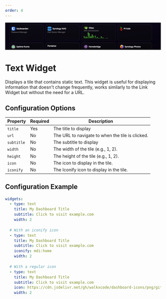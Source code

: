 ```yaml
---
order: 4
---
```


![Text Widget](../images/widgets/link.png)

# Text Widget

Displays a tile that contains static text. This widget is useful for displaying information that doesn't change frequently, works similarly to the Link Widget but without the need for a URL.

## Configuration Options

| Property   | Required | Description                                      |
| ---------- | -------- | ------------------------------------------------ |
| `title`    | Yes      | The title to display                             |
| `url`      | No       | The URL to navigate to when the tile is clicked. |
| `subtitle` | No       | The subtitle to display                          |
| `width`    | No       | The width of the tile (e.g., 1, 2).              |
| `height`   | No       | The height of the tile (e.g., 1, 2).             |
| `icon`     | No       | The icon to display in the tile.                 |
| `iconify`  | No       | The Iconify icon to display in the tile.         |

## Configuration Example

```yaml
widgets:
  - type: text
    title: My Dashboard Title
    subtitle: Click to visit example.com
    width: 2

  # With an iconify icon
  - type: text
    title: My Dashboard Title
    subtitle: Click to visit example.com
    iconify: mdi:home
    width: 2

  # With a regular icon
  - type: text
    title: My Dashboard Title
    subtitle: Click to visit example.com
    icon: https://cdn.jsdelivr.net/gh/walkxcode/dashboard-icons/png/gitea.png
    width: 2
```
